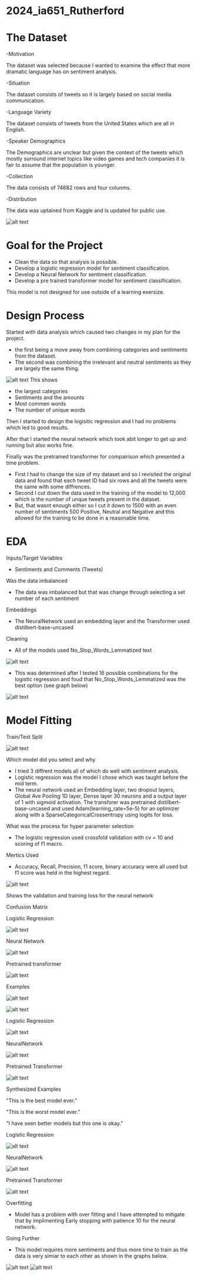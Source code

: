 # 2024_ia651_Rutherford

# The Dataset

-Motivation

The dataset was selected because I wanted to examine the effect that more dramatic language has on sentiment analysis.

-Situation

The dataset consists of tweets so it is largely based on social media communication.

-Language Variety

The dataset consists of tweets from the United States which are all in English.

-Speaker Demographics

The Demographics are unclear but given the context of the tweets which mostly surround internet topics like video games and tech companies it is fair to assume that the population is younger.

-Collection

The data consists of 74682 rows and four colunms.

-Distribution

The data was uptained from Kaggle and is updated for public use.

![alt text](pics/Pic1.png)

# Goal for the Project

- Clean the data so that analysis is possible.
- Develop a logistic regression model for sentiment classification.
- Develop a Neural Network for sentiment classification.
- Develop a pre trained transformer model for sentiment classification.

This model is not designed for use outside of a learning exersize.

# Design Process

Started with data analysis which caused two changes in my plan for the project.
- the first being a move away from combining categories and sentiments from the dataset.
- The second was combining the irrelevant and  neutral sentiments as they are largely the same thing.

![alt text](pics/Pic2.png)
This shows 
- the largest categories
- Sentiments and the amounts
- Most commen words
- The number of unique words

Then I started to design the logisitic regression and I had no problems which led to good results.

After that I started the neural network which took abit longer to get up and running but also works fine.

Finally was the pretrained transformer for compairison which presented a time problem.
- First I had to change the size of my dataset and so I revisited the original data and found that each tweet ID had six rows and all the tweets were the same with some diffrences.
- Second I cut down the data used in the training of the model to 12,000 which is the number of unque tweets present in the dataset.
- But, that wasnt enough either so I cut it down to 1500 with an even number of sentiments 500 Positive, Neutral and Negative and this allowed for the training to be done in a reasonable time.

# EDA
Inputs/Target Variables
- Sentiments and Comments (Tweets)
  
Was the data imbalanced
- The data was imbalanced but that was change through selecting a set number of each sentiment
  
Embeddings
- The NeuralNetwork used an embedding layer and the Transformer used distilbert-base-uncased
  
Cleaning
- All of the models used No_Stop_Words_Lemmatized text

![alt text](pics/Pic4.png)

- This was determined after I tested 16 possible combinations for the logistic regression and foud that No_Stop_Words_Lemmatized was the best option (see graph below)

![alt text](pics/Pic5.png)

# Model Fitting
Train/Test Split

![alt text](pics/Pic3.png)

Which model did you select and why
- I tried 3 diffrent models all of which do well with sentiment analysis.
- Logistic regression was the model I chose which was taught before the mid term.
- The neural network used an Embedding layer, two dropout layers, Global Ave Pooling 1D layer, Dense layer 30 neurons and a output layer of 1 with sigmoid activation. The transforer was pretrained distilbert-base-uncased and used Adam(learning_rate=5e-5) for an optimizer along with a SparseCategoricalCrossentropy using logits for loss.

What was the process for hyper parameter selection
- The logistic regression used crossfold validation with cv = 10 and scoring of f1 macro.

Mertics Used
- Accuracy, Recall, Precision, f1 score, binary accuracy were all used but f1 score was held in the highest regard.

![alt text](pics/Pic6.png)

Shows the validation and training loss for the neural network

Confusion Matrix

Logistic Regression

![alt text](pics/Pic14.png)

Neural Network

![alt text](pics/Pic7.png)

Pretrained transformer

![alt text](pics/Pic8.png)

Examples

![alt text](pics/Pic11.png)

![alt text](pics/Pic12.png)

Logistic Regression

![alt text](pics/Pic13.png)

NeuralNetwork

![alt text](pics/Pic15.png)

Pretrained Transformer

![alt text](pics/Pic19.png)

Synthesized Examples

"This is the best model ever."

"This is the worst model ever."

"I have seen better models but this one is okay."

Logistic Regression

![alt text](pics/Pic16.png)

NeuralNetwork

![alt text](pics/Pic17.png)

Pretrained Transformer

![alt text](pics/Pic18.png)

Overfitting
- Model has a problem with over fitting and I have attempted to mitigate that by implimenting Early stopping with patience 10 for the neural network.

Going Further
- This model requires more sentiments and thus more time to train as the data is very simiar to each other as shown in the graphs below.

![alt text](pics/Pic9.png)
![alt text](pics/Pic10.png)